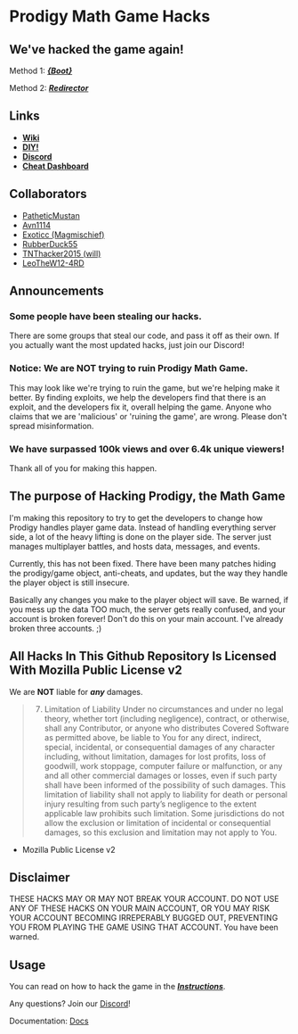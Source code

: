 # Prodigy Math Game Hacks

## We've hacked the game again!

Method 1: ***[{Boot}](https://github.com/PatheticMustan/ProdigyMathGameHacking/blob/master/archived/HowToHack.md)***

Method 2: ***[Redirector](https://github.com/PatheticMustan/ProdigyMathGameHacking/wiki/Redirect-Hack)***

## Links

- **[Wiki](https://github.com/PatheticMustan/ProdigyMathGameHacking/wiki)**
- **[DIY!](https://github.com/PatheticMustan/ProdigyMathGameHacking/issues/25)**
- **[Discord](https://discord.gg/9cKMgMv)**
- **[Cheat Dashboard](https://prodigy-cheat-dashboard.herokuapp.com/)**

## Collaborators

- [PatheticMustan](https://github.com/PatheticMustan)
- [Avn1114](https://github.com/Avn1114)
- [Exoticc (Magmischief)](https://github.com/Exoticc)
- [RubberDuck55](https://github.com/RubberDuck55)
- [TNThacker2015 (will)](https://github.com/TNThacker2015)
- [LeoTheW12-4RD](https://github.com/LeoTheW12-4RD)

## Announcements

### Some people have been stealing our hacks.

There are some groups that steal our code, and pass it off as their own. If you actually want the most updated hacks, just join our Discord!

### Notice: We are NOT trying to ruin Prodigy Math Game.

This may look like we're trying to ruin the game, but we're helping make it better. By finding exploits, we help the developers find that there is an exploit, and the developers fix it, overall helping the game. Anyone who claims that we are 'malicious' or 'ruining the game', are wrong. Please don't spread misinformation.

### We have surpassed 100k views and over 6.4k unique viewers!

Thank all of you for making this happen.

## The purpose of Hacking Prodigy, the Math Game

I'm making this repository to try to get the developers to change how Prodigy handles player game data. Instead of handling everything server side, a lot of the heavy lifting is done on the player side. The server just manages multiplayer battles, and hosts data, messages, and events.

Currently, this has not been fixed. There have been many patches hiding the prodigy/game object, anti-cheats, and updates, but the way they handle the player object is still insecure.

Basically any changes you make to the player object will save. Be warned, if you mess up the data TOO much, the server gets really confused, and your account is broken forever! Don't do this on your main account. I've already broken three accounts. ;)

## All Hacks In This Github Repository Is Licensed With Mozilla Public License v2

We are **NOT** liable for **_any_** damages.

> 7. Limitation of Liability
>    Under no circumstances and under no legal theory, whether tort (including negligence), contract, or otherwise, shall any Contributor, or anyone who distributes Covered Software as permitted above, be liable to You for any direct, indirect, special, incidental, or consequential damages of any character including, without limitation, damages for lost profits, loss of goodwill, work stoppage, computer failure or malfunction, or any and all other commercial damages or losses, even if such party shall have been informed of the possibility of such damages. This limitation of liability shall not apply to liability for death or personal injury resulting from such party’s negligence to the extent applicable law prohibits such limitation. Some jurisdictions do not allow the exclusion or limitation of incidental or consequential damages, so this exclusion and limitation may not apply to You.

- Mozilla Public License v2

## Disclaimer

THESE HACKS MAY OR MAY NOT BREAK YOUR ACCOUNT. DO NOT USE ANY OF THESE HACKS ON YOUR MAIN ACCOUNT, OR YOU MAY RISK YOUR ACCOUNT BECOMING IRREPERABLY BUGGED OUT, PREVENTING YOU FROM PLAYING THE GAME USING THAT ACCOUNT.
You have been warned.

## Usage

You can read on how to hack the game in the ***[Instructions](https://github.com/PatheticMustan/ProdigyMathGameHacking/blob/master/HowToHack.md)***.

Any questions? Join our [Discord](https://discord.gg/9cKMgMv)!

Documentation: [Docs](./docs/interfaces/_pixi_d_.pixi.md)
